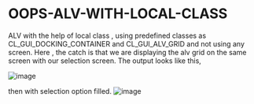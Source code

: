 # OOPS-ALV-WITH-LOCAL-CLASS
ALV with the help of local class , using predefined classes as CL_GUI_DOCKING_CONTAINER and CL_GUI_ALV_GRID and not using any screen.
Here , the catch is that we are displaying the alv grid on the same screen with our selection screen.
The output looks like this,

![image](https://user-images.githubusercontent.com/94862735/198950310-2b9e6c89-c7d9-48dc-a311-21bd1bba0117.png)

then with selection option filled.
![image](https://user-images.githubusercontent.com/94862735/198950426-04438bd3-dbec-4e8b-959b-85de400cd845.png)
